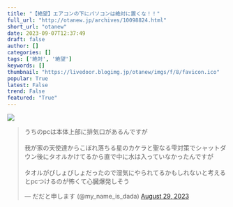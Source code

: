 ```yaml
---
title: "【絶望】エアコンの下にパソコンは絶対に置くな！！"
full_url: "http://otanew.jp/archives/10098824.html"
short_url: "otanew"
date: 2023-09-07T12:37:49
draft: false
author: []
categories: []
tags: ['絶対', '絶望']
keywords: []
thumbnail: "https://livedoor.blogimg.jp/otanew/imgs/f/8/favicon.ico"
popular: True
latest: False
trend: False
featured: "True"
---
```


![](https://livedoor.blogimg.jp/otanew/imgs/f/8/favicon.ico)

<blockquote class='twitter-tweet'><p lang='ja' dir='ltr'>うちのpcは本体上部に排気口があるんですが<br><br>我が家の天使達からこぼれ落ちる星のカケラと聖なる雫対策でシャットダウン後にタオルかけてるから直で中に水は入っていなかったんですが<br><br>タオルがびしょびしょだったので湿気にやられてるかもしれないと考えるとpcつけるのが怖くて心臓爆発しそう</p>— だだと申します (@my_name_is_dada) <a href='https://twitter.com/my_name_is_dada/status/1696364145136869406?ref_src=twsrc%5Etfw'>August 29, 2023</a></blockquote> 
